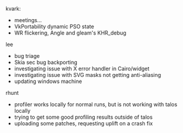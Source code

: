 kvark:
* meetings...
* VkPortability dynamic PSO state
* WR flickering, Angle and gleam's KHR_debug



lee
* bug triage
* Skia sec bug backporting
* investigating issue with X error handler in Cairo/widget
* investigating issue with SVG masks not getting anti-aliasing
* updating windows machine



rhunt
* profiler works locally for normal runs, but is not working with talos locally
* trying to get some good profiling results outside of talos
* uploading some patches, requesting uplift on a crash fix



